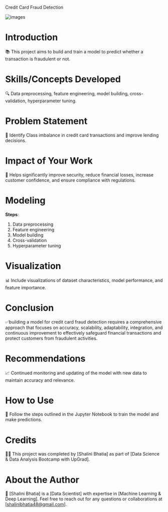 Credit Card Fraud Detection

![images](https://github.com/09263/Credit_Card_-Fraud_detection/assets/145003524/83beda90-6db3-46e8-a7e9-303f14d12cc4)

# **Introduction**

📚 This project aims to build and train a model to predict  whether a transaction is fraudulent or not.

# **Skills/Concepts Developed**

🔍 Data preprocessing, feature engineering, model building, cross-validation, hyperparameter tuning.

# **Problem Statement**

🎯 Identify Class imbalance in credit card transactions and improve lending decisions.

# **Impact of Your Work**

💼 Helps significantly improve security, reduce financial losses, increase customer confidence, and ensure compliance with regulations.

# **Modeling**

**Steps**:

1) Data preprocessing
2) Feature engineering
3) Model building
4) Cross-validation
5) Hyperparameter tuning

# **Visualization**
📊 Include visualizations of dataset characteristics, model performance, and feature importance.

# **Conclusion**
✅building a model for credit card fraud detection requires a comprehensive approach that focuses on accuracy, scalability, adaptability, integration, and continuous improvement to effectively safeguard financial transactions and protect customers from fraudulent activities.

# **Recommendations**
📈 Continued monitoring and updating of the model with new data to maintain accuracy and relevance.

# **How to Use**
🔧 Follow the steps outlined in the Jupyter Notebook to train the model and make predictions.

# **Credits**
👨‍💻 This project was completed by [Shalini Bhatia] as part of [Data Science & Data Analysis Bootcamp with UpGrad].

# **About the Author**
👋 [Shalini Bhatia] is a [Data Scientist] with expertise in [Machine Learning & Deep Learning]. Feel free to reach out for any questions or collaborations at [shalinibhatia48@gmail.com].

